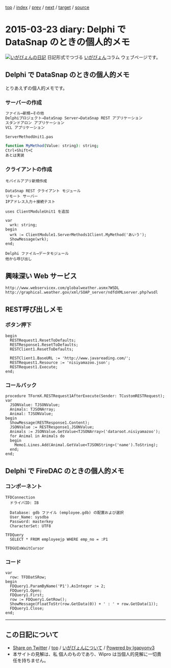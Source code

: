 [top](../index.html) 
 / [index](index.html) 
 / [prev](ig150319.html) 
 / [next](ig150324.html) 
 / [target](http://www.igapyon.jp/igapyon/diary/2015/ig150323.html) 
 / [source](https://github.com/igapyon/diary/blob/master/2015/ig150323.src.md) 

2015-03-23 diary: Delphi で DataSnap のときの個人的メモ
=====================================================================================================
[![いがぴょんの日記](http://www.igapyon.jp/igapyon/diary/images/iga200306s.jpg "いがぴょん")](http://www.igapyon.jp/igapyon/diary/memo/memoigapyon.html) 日記形式でつづる [いがぴょん](http://www.igapyon.jp/igapyon/diary/memo/memoigapyon.html)コラム ウェブページです。

## Delphi で DataSnap のときの個人的メモ

とりあえずの個人的メモです。

### サーバーの作成


```sh
ファイル→新規→その他
Delphiプロジェクト→DataSnap Server→DataSnap REST アプリケーション
スタンドアロン アプリケーション
VCL アプリケーション

ServerMethodUnit1.pas

function MyMethod(Value: string): string;
Ctrl+Shift+C
あとは実装
```



### クライアントの作成


```
モバイルアプリ新規作成

DataSnap REST クライアント モジュール
リモート サーバー
IPアドレス入力＋接続テスト

uses ClientModuleUnit1 を追加

var
  wrk: string;
begin
  wrk := ClientModule1.ServerMethods1Client.MyMethod('あいう');
  ShowMessage(wrk);
end;
```



```
Delphi ファイル→データモジュール
他から呼び出し
```



## 興味深い Web サービス


```
http://www.webservicex.com/globalweather.asmx?WSDL
http://graphical.weather.gov/xml/SOAP_server/ndfdXMLserver.php?wsdl
```



## REST呼び出しメモ


### ボタン押下


```
begin
  RESTRequest1.ResetToDefaults;
  RESTResponse1.ResetToDefaults;
  RESTClient1.ResetToDefaults;

  RESTClient1.BaseURL := 'http://www.javareading.com/';
  RESTRequest1.Resource := 'nisiyamazoo.json';
  RESTRequest1.Execute;
end;
```



### コールバック


```
procedure TFormX.RESTRequest1AfterExecute(Sender: TCustomRESTRequest);
var
  JSONValue: TJSONValue;
  Animals: TJSONArray;
  Animal: TJSONValue;
begin
  ShowMessage(RESTResponse1.Content);
  JSONValue := RESTResponse1.JSONValue;
  Animals := JSONValue.GetValue<TJSONArray>('dataroot.nisiyamazoo');
  for Animal in Animals do
  begin
    Memo1.Lines.Add(Animal.GetValue<TJSONString>('name').ToString);
  end;
end;
```



## Delphi で FireDAC のときの個人的メモ


### コンポーネント


```
TFDConnection
  ドライバID: IB

  Database: gdb ファイル (employee.gdb) の配置および選択
  User_Name: sysdba
  Password: masterkey
  CharacterSet: UTF8

TFDQuery
  SELECT * FROM employeejp WHERE emp_no = :P1

TFDGUIxWaitCursor
```



### コード


```
var
  row: TFDDatSRow;
begin
  FDQuery1.ParamByName('P1').AsInteger := 2;
  FDQuery1.Open;
  FDQuery1.First;
  row := FDQuery1.GetRow();
  ShowMessage(FloatToStr(row.GetData(0)) + ' : ' + row.GetData(1));
  FDQuery1.Close;
end;
```


----------------------------------------------------------------------------------------------------

## この日記について

* [Share on Twitter](https://twitter.com/intent/tweet?hashtags=igapyon%2Cdiary%2C%E3%81%84%E3%81%8C%E3%81%B4%E3%82%87%E3%82%93&text=Delphi+%E3%81%A7+DataSnap+%E3%81%AE%E3%81%A8%E3%81%8D%E3%81%AE%E5%80%8B%E4%BA%BA%E7%9A%84%E3%83%A1%E3%83%A2&url=http%3A%2F%2Fwww.igapyon.jp%2Figapyon%2Fdiary%2F2015%2Fig150323.html) / [top](../index.html) / [いがぴょんについて](http://www.igapyon.jp/igapyon/diary/memo/memoigapyon.html) / [Powered by Igapyonv3](https://github.com/igapyon/igapyonv3)
* 本サイトの見解は、私 個人のものであり、Wipro は当個人的見解に一切責任を持ちません。 
